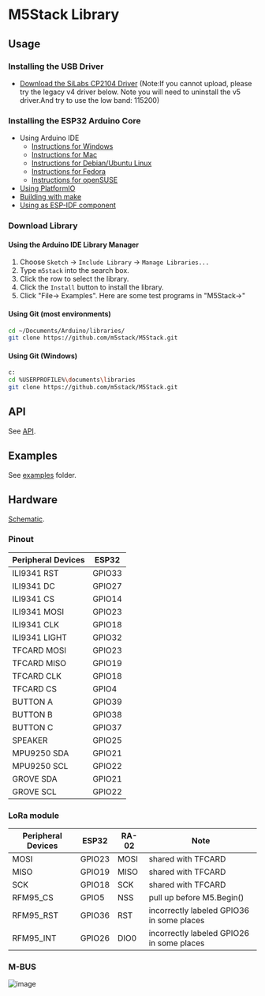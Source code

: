 # M5Stack Library

## Usage
### Installing the USB Driver
- [Download the SiLabs CP2104 Driver](https://www.silabs.com/products/development-tools/software/usb-to-uart-bridge-vcp-drivers)
(Note:If you cannot upload, please try the legacy v4 driver below. Note you will need to uninstall the v5 driver.And try to use the low band: 115200)

### Installing the ESP32 Arduino Core
- Using Arduino IDE
  + [Instructions for Windows](docs/arduino-ide/windows.md)
  + [Instructions for Mac](docs/arduino-ide/mac.md)
  + [Instructions for Debian/Ubuntu Linux](docs/arduino-ide/debian_ubuntu.md)
  + [Instructions for Fedora](docs/arduino-ide/fedora.md)
  + [Instructions for openSUSE](docs/arduino-ide/opensuse.md)
- [Using PlatformIO](docs/platformio.md)
- [Building with make](docs/make.md)
- [Using as ESP-IDF component](docs/esp-idf_component.md)

### Download Library

#### Using the Arduino IDE Library Manager

1. Choose ```Sketch``` -> ```Include Library``` -> ```Manage Libraries...```
2. Type ```m5stack``` into the search box.
3. Click the row to select the library.
4. Click the ```Install``` button to install the library.
5. Click "File-> Examples". Here are some test programs in "M5Stack->"

#### Using Git (most environments)
```sh
cd ~/Documents/Arduino/libraries/
git clone https://github.com/m5stack/M5Stack.git
```

#### Using Git (Windows)
```sh
c:
cd %USERPROFILE%\documents\libraries
git clone https://github.com/m5stack/M5Stack.git
```


## API
See [API](https://github.com/m5stack/M5Stack/blob/master/src/M5Stack.h#L19).

## Examples
See [examples](examples) folder.


## Hardware
[Schematic](https://github.com/m5stack/M5-hardware/blob/master/M5_Core_SCH(20171206).pdf).
### Pinout
Peripheral Devices | ESP32 
---|---
ILI9341 RST | GPIO33 
ILI9341 DC | GPIO27 
ILI9341 CS | GPIO14
ILI9341 MOSI | GPIO23
ILI9341 CLK | GPIO18
ILI9341 LIGHT | GPIO32
TFCARD MOSI | GPIO23
TFCARD MISO | GPIO19
TFCARD CLK | GPIO18
TFCARD CS | GPIO4
BUTTON A | GPIO39
BUTTON B | GPIO38
BUTTON C | GPIO37
SPEAKER | GPIO25
MPU9250 SDA | GPIO21
MPU9250 SCL | GPIO22
GROVE SDA | GPIO21
GROVE SCL | GPIO22


### LoRa module
Peripheral Devices | ESP32 | RA-02 | Note
---|---|---|---
MOSI     | GPIO23 | MOSI | shared with TFCARD
MISO     | GPIO19 | MISO | shared with TFCARD
SCK      | GPIO18 | SCK | shared with TFCARD
RFM95_CS | GPIO5 | NSS | pull up before M5.Begin()
RFM95_RST | GPIO36 | RST | incorrectly labeled GPIO36 in some places
RFM95_INT | GPIO26 | DIO0 | incorrectly labeled GPIO26 in some places


### M-BUS
![image](http://olcunuug8.bkt.clouddn.com/M-BUS.jpg?imageView/2/w/500/q/100)
